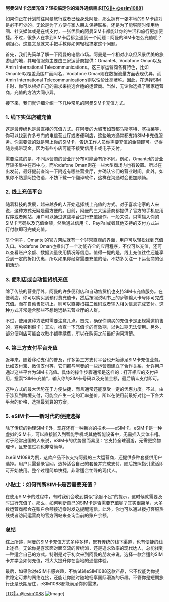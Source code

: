 **阿曼SIM卡怎麽充值？轻松搞定你的海外通信需求[[TG💪+ @esim1088](https://t.me/s/esim1088)]**

如果你正在计划前往阿曼旅行或者已经身处阿曼，那么拥有一张本地的SIM卡绝对是必不可少的。无论是为了方便与家人朋友保持联系，还是为了能够随时使用地图、社交媒体或是在线支付，一张优质的阿曼SIM卡都能让你的生活和旅行更加便捷。不过，很多人在拿到SIM卡后都会遇到一个问题：阿曼的SIM卡怎么充值呢？别担心，这篇文章就来手把手教你如何轻松搞定这个问题。

首先，我们先简单了解一下阿曼的电信市场。阿曼是一个相对小众但风景优美的旅游目的地，其电信服务主要由三家运营商提供：Omantel、Vodafone Oman以及Amin International Telecommunications。这三家运营商各有特色，比如Omantel以覆盖范围广而闻名，Vodafone Oman则在数据流量方面表现优异，而Amin International Telecommunications则以性价比高著称。因此，在选择SIM卡时，你可以根据自己的需求来挑选合适的运营商。当然，无论你选择了哪家运营商，充值的方法大同小异。

接下来，我们就详细介绍一下几种常见的阿曼SIM卡充值方式。

### 1. **线下实体店铺充值**

这是最传统也是最直接的充值方式。在阿曼的大城市如首都马斯喀特、塞拉莱等，你可以找到许多专门的电信营业厅或者便利店，这些地方通常都支持SIM卡充值服务。你需要做的就是带上你的SIM卡，告诉工作人员你需要充值的金额即可。记得随身携带现金，因为有些小店可能不接受信用卡或电子支付。

需要注意的是，不同运营商的营业厅分布可能会有所不同。例如，Omantel的营业厅较多集中在市中心，而Vodafone Oman则在一些大型商场内也有设置。所以在出发前，最好提前查询一下附近有哪些营业厅，并确认它们的营业时间。此外，如果你不熟悉阿拉伯语，不妨下载一个翻译软件，这样在沟通时会更加顺畅。

### 2. **线上充值平台**

随着科技的发展，越来越多的人开始选择线上充值的方式。对于喜欢宅家的人来说，这种方式无疑是最方便的。目前，阿曼的三大运营商都提供了官方的手机应用程序或者网站，用户可以通过这些平台进行充值操作。一般来说，只需输入你的SIM卡号码以及充值金额，然后通过信用卡、PayPal或者其他支持的支付方式进行付款即可完成充值。

举个例子，Omantel的官方网站就有一个非常直观的界面，用户可以轻松找到充值入口。Vodafone Oman也推出了一个功能齐全的应用程序，不仅可以充值，还可以查看账户余额、数据流量使用情况等信息。值得一提的是，线上充值往往还能享受到一定的折扣优惠，所以如果你经常需要充值的话，不妨多关注一下运营商的促销活动。

### 3. **便利店或自动售货机充值**

除了传统的营业厅外，阿曼的许多便利店和自动售货机也支持SIM卡充值服务。在便利店，你可以购买到预付费充值卡，然后按照说明书上的步骤输入卡号即可完成充值。而在自动售货机上，则可以直接扫描二维码或者输入相关信息完成支付。这种方式非常适合那些不想跑远路去营业厅的人群。

不过，使用这种方法时需要注意几点。首先，确保你购买的充值卡是正规渠道销售的，避免买到假卡；其次，检查一下充值卡的有效期，以免过期无法使用。另外，部分便利店可能会收取小额手续费，所以在购买之前最好询问清楚。

### 4. **第三方支付平台充值**

近年来，随着移动支付的普及，许多第三方支付平台也开始涉足SIM卡充值业务。比如支付宝、微信支付等，它们都与阿曼的一些运营商建立了合作关系，允许用户通过这些平台为SIM卡充值。具体的操作步骤通常是这样的：打开相应的支付应用，搜索“SIM卡充值”，输入你的SIM卡号码以及充值金额，最后确认支付即可。

这种方式的最大优势在于方便快捷，而且通常还能享受一定的优惠力度。不过，由于涉及到跨境支付，可能会产生一定的汇率差价，所以在使用前最好对比一下各大平台的价格，选择最划算的方案。

### 5. **eSIM卡——新时代的便捷选择**

除了传统的物理SIM卡外，现在还有一种新兴的技术——eSIM卡。eSIM卡是一种虚拟的SIM卡，可以直接嵌入到智能手机或其他智能设备中，无需插入实体卡槽。对于经常出国的人来说，eSIM卡的优势显而易见：它支持全球漫游，无需更换物理卡，且充值过程也非常简单。

以eSIM1088为例，这款产品不仅支持阿曼的三大运营商，还提供多种套餐供用户选择。用户只需登录官网，选择适合自己的套餐并完成支付，随后按照指引激活即可开始使用。整个过程简单快捷，非常适合忙碌的现代人。

### 小贴士：如何判断SIM卡是否需要充值？

在使用SIM卡的过程中，有时我们会收到类似“余额不足”的提示，这时候就需要及时进行充值了。那么，如何判断自己的SIM卡是否需要充值呢？其实很简单，大多数运营商都会在账户余额接近零时发送提醒短信。此外，你也可以通过拨打客服热线或者访问运营商的官方网站来查询当前的账户余额。

### 总结

综上所述，阿曼的SIM卡充值方式多种多样，既有传统的线下渠道，也有便捷的线上途径。无论你是喜欢面对面交流的传统派，还是追求效率的现代达人，总能找到一种适合自己的方式。特别是对于初次来到阿曼的朋友来说，选择一款合适的SIM卡并学会如何充值，将大大提升你在当地的通信体验。

最后，如果你对eSIM卡感兴趣，不妨试试eSIM1088这款产品，它不仅能为你提供稳定可靠的网络连接，还能让你随时随地畅享国际漫游的乐趣。不管你是短期旅行还是长期居住，eSIM1088都能满足你的需求。

[[TG💪+ @esim1088](https://t.me/s/esim1088) ![Image](https://i.postimg.cc/4NQfJmqS/Snipaste-2025-05-13-00-14-12.png)]